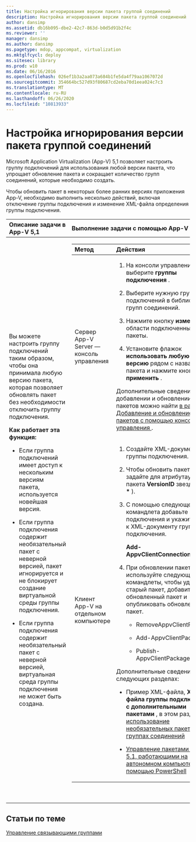 ```yaml
---
title: Настройка игнорирования версии пакета группой соединений
description: Настройка игнорирования версии пакета группой соединений
author: dansimp
ms.assetid: db16b095-dbe2-42c7-863d-b0d5d91b2f4c
ms.reviewer: ''
manager: dansimp
ms.author: dansimp
ms.pagetype: mdop, appcompat, virtualization
ms.mktglfcycl: deploy
ms.sitesec: library
ms.prod: w10
ms.date: 06/16/2016
ms.openlocfilehash: 026ef1b3a2aa073a684b1fe5da4f79aa1067072d
ms.sourcegitcommit: 354664bc527d93f80687cd2eba70d1eea024c7c3
ms.translationtype: MT
ms.contentlocale: ru-RU
ms.lasthandoff: 06/26/2020
ms.locfileid: "10813933"
---
```

# Настройка игнорирования версии пакета группой соединений


Microsoft Application Virtualization (App-V) 5,1 позволяет настроить группу подключений для использования любой версии пакета, что упрощает обновление пакета и сокращает количество групп соединений, которые необходимо создать.

Чтобы обновить пакет в некоторых более ранних версиях приложения App-V, необходимо выполнить несколько действий, включая отключение группы подключения и изменение XML-файла определения группы подключения.

<table>
<colgroup>
<col width="50%" />
<col width="50%" />
</colgroup>
<thead>
<tr class="header">
<th align="left">Описание задачи в App-V 5,1</th>
<th align="left">Выполнение задачи с помощью App-V 5,1</th>
</tr>
</thead>
<tbody>
<tr class="odd">
<td align="left"><p>Вы можете настроить группу подключений таким образом, чтобы она принимала любую версию пакета, которая позволяет обновлять пакет без необходимости отключить группу подключения.</p>
<p><strong>Как работает эта функция:</strong></p>
<ul>
<li><p>Если группа подключений имеет доступ к нескольким версиям пакета, используется новейшая версия.</p></li>
<li><p>Если группа подключения содержит необязательный пакет с неверной версией, пакет игнорируется и не блокирует создание виртуальной среды группы подключения.</p></li>
<li><p>Если группа подключения содержит необязательный пакет с неверной версией, виртуальная среда группы подключения не может быть создана.</p></li>
</ul></td>
<td align="left"><table>
<colgroup>
<col width="50%" />
<col width="50%" />
</colgroup>
<thead>
<tr class="header">
<th align="left">Метод</th>
<th align="left">Действия</th>
</tr>
</thead>
<tbody>
<tr class="odd">
<td align="left"><p>Сервер App-V Server — консоль управления</p></td>
<td align="left"><ol>
<li><p>На консоли управления выберите <strong> группы подключения </strong> .</p></li>
<li><p>Выберите нужную группу подключений в библиотеке групп соединений.</p></li>
<li><p>Нажмите кнопку <strong> изменить </strong> в области подключенные пакеты.</p></li>
<li><p>Установите флажок <strong> использовать любую версию </strong> рядом с названием пакета и нажмите кнопку <strong> применить </strong> .</p></li>
</ol>
<p>Дополнительные сведения о добавлении и обновлении пакетов можно найти <a href="how-to-add-or-upgrade-packages-by-using-the-management-console-51-gb18030.md" data-raw-source="[How to Add or Upgrade Packages by Using the Management Console](how-to-add-or-upgrade-packages-by-using-the-management-console-51-gb18030.md)"> в разделе Добавление и обновление пакетов с помощью консоли управления </a> .</p></td>
</tr>
<tr class="even">
<td align="left"><p>Клиент App-V на отдельном компьютере</p></td>
<td align="left"><ol>
<li><p>Создайте XML-документ группы подключения.</p></li>
<li><p>Чтобы обновить пакет, задайте <strong> </strong> для атрибутау Tag пакета <strong> VersionID </strong> звездочку ( <strong>*</strong> ).</p></li>
<li><p>С помощью следующего командлета добавьте группу подключения и укажите путь к XML-документу группы подключения.</p>
<p><strong>Add-AppvClientConnectionGroup</strong></p></li>
<li><p>При обновлении пакета используйте следующие командлеты, чтобы удалить старый пакет, добавить обновленный пакет и опубликовать обновленный пакет.</p>
<ul>
<li><p>RemoveAppvClientPackage</p></li>
<li><p>Add-AppvClientPackage</p></li>
<li><p>Publish-AppvClientPackage</p></li>
</ul></li>
</ol>
<p>Дополнительные сведения см. в следующих разделах:</p>
<ul>
<li><p>Пример XML-файла, <strong> XML-файла группы подключения с дополнительными пакетами </strong> , в этом разделе: <a href="how-to-use-optional-packages-in-connection-groups51.md#bkmk-apps-plugs-optional" data-raw-source="[How to Use Optional Packages in Connection Groups](how-to-use-optional-packages-in-connection-groups51.md#bkmk-apps-plugs-optional)"> использование необязательных пакетов в группах соединений</a></p></li>
<li><p><a href="how-to-manage-app-v-51-packages-running-on-a-stand-alone-computer-by-using-powershell.md" data-raw-source="[How to Manage App-V 5.1 Packages Running on a Stand-Alone Computer by Using PowerShell](how-to-manage-app-v-51-packages-running-on-a-stand-alone-computer-by-using-powershell.md)">Управление пакетами App-V 5.1, работающими на автономном компьютере, с помощью PowerShell</a></p></li>
</ul></td>
</tr>
</tbody>
</table>
<p> </p></td>
</tr>
</tbody>
</table>

 






## Статьи по теме


[Управление связывающими группами](managing-connection-groups51.md)

 

 





